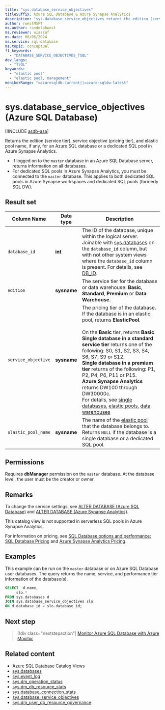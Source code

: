```yaml
---
title: "sys.database_service_objectives"
titleSuffix: Azure SQL Database & Azure Synapse Analytics
description: "sys.database_service_objectives returns the edition (service tier), service objective (pricing tier), and elastic pool name, if any, for an Azure SQL database or a dedicated SQL pool in Azure Synapse Analytics."
author: rwestMSFT
ms.author: randolphwest
ms.reviewer: wiassaf
ms.date: 08/06/2024
ms.service: sql-database
ms.topic: conceptual
f1_keywords:
  - "DATABASE_SERVICE_OBJECTIVES_TSQL"
dev_langs:
  - "TSQL"
keywords:
  - "elastic pool"
  - "elastic pool, management"
monikerRange: "=azuresqldb-current||=azure-sqldw-latest"
---
```

# sys.database_service_objectives (Azure SQL Database)
[!INCLUDE [asdb-asa](../../includes/applies-to-version/asdb-asa.md)]

Returns the edition (service tier), service objective (pricing tier), and elastic pool name, if any, for an Azure SQL database or a dedicated SQL pool in Azure Synapse Analytics.

- If logged on to the `master` database in an Azure SQL Database server, returns information on all databases.
- For dedicated SQL pools in Azure Synapse Analytics, you must be connected to the `master` database. This applies to both dedicated SQL pools in Azure Synapse workspaces and dedicated SQL pools (formerly SQL DW).

## Result set
  
|Column Name|Data type|Description|  
|-----------------|---------------|-----------------|  
| `database_id` |**int**|The ID of the database, unique within the logical server. Joinable with [sys.databases](../../relational-databases/system-catalog-views/sys-databases-transact-sql.md) on the `database_id` column, but with not other system views where the `database_id` column is present. For details, see [DB_ID](../../t-sql/functions/db-id-transact-sql.md#remarks).|  
| `edition` |**sysname**|The service tier for the database or data warehouse: **Basic**, **Standard**, **Premium** or **Data Warehouse**.|  
| `service_objective` |**sysname**|The pricing tier of the database. If the database is in an elastic pool, returns **ElasticPool**.<br /><br /> On the **Basic** tier, returns **Basic**.<br /> **Single database in a standard service tier** returns one of the following: S0, S1, S2, S3, S4, S6, S7, S9 or S12.<br /> **Single database in a premium tier** returns of the following: P1, P2, P4, P6, P11 or P15.<br /> **Azure Synapse Analytics** returns DW100 through DW30000c.<br /> For details, see [single databases](/azure/sql-database/sql-database-dtu-resource-limits-single-databases/), [elastic pools](/azure/sql-database/sql-database-dtu-resource-limits-elastic-pools/), [data warehouses](/azure/sql-data-warehouse/what-is-a-data-warehouse-unit-dwu-cdwu/)|  
| `elastic_pool_name` |**sysname**|The name of the [elastic pool](/azure/azure-sql/database/elastic-pool-overview) that the database belongs to. Returns `NULL` if the database is a single database or a dedicated SQL pool.|  

## Permissions

 Requires **dbManager** permission on the `master` database.  At the database level, the user must be the creator or owner.  

## Remarks
 
To change the service settings, see [ALTER DATABASE (Azure SQL Database)](../../t-sql/statements/alter-database-transact-sql.md) and [ALTER DATABASE (Azure Synapse Analytics)](../../t-sql/statements/alter-database-transact-sql.md?view=azure-sqldw-latest&preserve-view=true).  

This catalog view is not supported in serverless SQL pools in Azure Synapse Analytics.

For information on pricing, see [SQL Database options and performance: SQL Database Pricing](https://azure.microsoft.com/pricing/details/sql-database/) and [Azure Synapse Analytics Pricing](https://azure.microsoft.com/pricing/details/sql-data-warehouse/).  
  
## Examples

 This example can be run on the `master` database or on Azure SQL Database user databases. The query returns the name, service, and performance tier information of the database(s).  
  
```sql  
SELECT  d.name,   
     slo.*    
FROM sys.databases d   
JOIN sys.database_service_objectives slo    
ON d.database_id = slo.database_id;  
```  

## Next step

> [!div class="nextstepaction"]
> [Monitor Azure SQL Database with Azure Monitor](/azure/azure-sql/database/monitoring-sql-database-azure-monitor)

## Related content

- [Azure SQL Database Catalog Views](azure-sql-database-catalog-views.md)
- [sys.databases](sys-databases-transact-sql.md)
- [sys.event_log](sys-event-log-azure-sql-database.md)
- [sys.dm_operation_status](../system-dynamic-management-views/sys-dm-operation-status-azure-sql-database.md)
- [sys.dm_db_resource_stats](../system-dynamic-management-views/sys-dm-db-resource-stats-azure-sql-database.md)
- [sys.database_connection_stats](sys-database-connection-stats-azure-sql-database.md)
- [sys.database_service_objectives](sys-database-service-objectives-azure-sql-database.md)
- [sys.dm_user_db_resource_governance](../system-dynamic-management-views/sys-dm-user-db-resource-governor-azure-sql-database.md)
